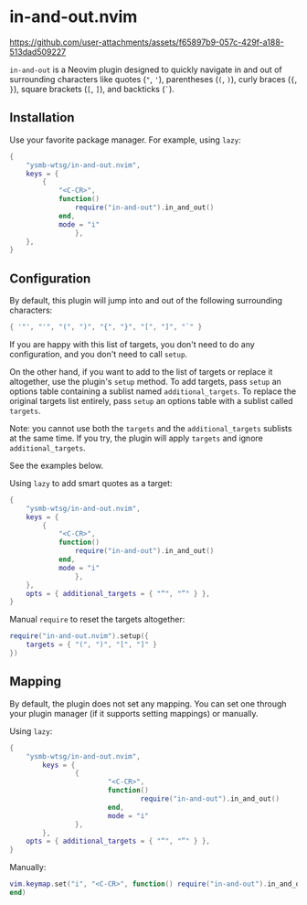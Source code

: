 # in-and-out.nvim

https://github.com/user-attachments/assets/f65897b9-057c-429f-a188-513dad509227

`in-and-out` is a Neovim plugin designed to quickly navigate in and out of surrounding characters like quotes (`"`, `'`), parentheses (`(`, `)`), curly braces (`{`, `}`), square brackets (`[`, `]`), and backticks (<code>`</code>).

## Installation

Use your favorite package manager. For example, using `lazy`:

```lua
{
	"ysmb-wtsg/in-and-out.nvim",
	keys = {
		{
			"<C-CR>",
			function()
				require("in-and-out").in_and_out()
			end,
			mode = "i"
                },
	},
}
```

## Configuration

By default, this plugin will jump into and out of the following surrounding characters:

```lua
{ '"', "'", "(", ")", "{", "}", "[", "]", "`" }
```

If you are happy with this list of targets, you don't need to do any configuration, and you don't need to call `setup`.

On the other hand, if you want to add to the list of targets or replace it altogether, use the plugin's `setup` method. To add targets, pass `setup` an options table containing a sublist named `additional_targets`. To replace the original targets list entirely, pass `setup` an options table with a sublist called `targets`.

Note: you cannot use both the `targets` and the `additional_targets` sublists at the same time. If you try, the plugin will apply `targets` and ignore `additional_targets`.

See the examples below.

Using `lazy` to add smart quotes as a target:

```lua
{
	"ysmb-wtsg/in-and-out.nvim",
	keys = {
		{
			"<C-CR>",
			function()
				require("in-and-out").in_and_out()
			end,
			mode = "i"
                },
	},
	opts = { additional_targets = { "“", "”" } },
}
```

Manual `require` to reset the targets altogether:

```lua
require("in-and-out.nvim").setup({
	targets = { "(", ")", "[", "]" }
})
```

## Mapping

By default, the plugin does not set any mapping. You can set one through your plugin manager (if it supports setting mappings) or manually.

Using `lazy`:

```lua
{
	"ysmb-wtsg/in-and-out.nvim",
        keys = {
                {
                        "<C-CR>",
                        function()
                                require("in-and-out").in_and_out()
                        end,
                        mode = "i"
                },
        },
	opts = { additional_targets = { "“", "”" } },
}
```

Manually:

```lua
vim.keymap.set("i", "<C-CR>", function() require("in-and-out").in_and_out()
end)
```
